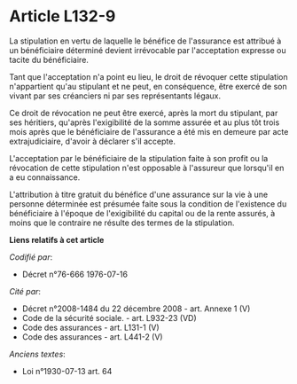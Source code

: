 # Article L132-9

La stipulation en vertu de laquelle le bénéfice de l'assurance est attribué à un bénéficiaire déterminé devient irrévocable
par l'acceptation expresse ou tacite du bénéficiaire.

Tant que l'acceptation n'a point eu lieu, le droit de révoquer cette stipulation n'appartient qu'au stipulant et ne peut, en
conséquence, être exercé de son vivant par ses créanciers ni par ses représentants légaux.

Ce droit de révocation ne peut être exercé, après la mort du stipulant, par ses héritiers, qu'après l'exigibilité de la somme
assurée et au plus tôt trois mois après que le bénéficiaire de l'assurance a été mis en demeure par acte extrajudiciaire,
d'avoir à déclarer s'il accepte.

L'acceptation par le bénéficiaire de la stipulation faite à son profit ou la révocation de cette stipulation n'est opposable
à l'assureur que lorsqu'il en a eu connaissance.

L'attribution à titre gratuit du bénéfice d'une assurance sur la vie à une personne déterminée est présumée faite sous la
condition de l'existence du bénéficiaire à l'époque de l'exigibilité du capital ou de la rente assurés, à moins que le
contraire ne résulte des termes de la stipulation.

**Liens relatifs à cet article**

_Codifié par_:

  - Décret n°76-666 1976-07-16

_Cité par_:

  - Décret n°2008-1484 du 22 décembre 2008 - art. Annexe 1 (V)
  - Code de la sécurité sociale. - art. L932-23 (VD)
  - Code des assurances - art. L131-1 (V)
  - Code des assurances - art. L441-2 (V)

_Anciens textes_:

  - Loi n°1930-07-13 art. 64
